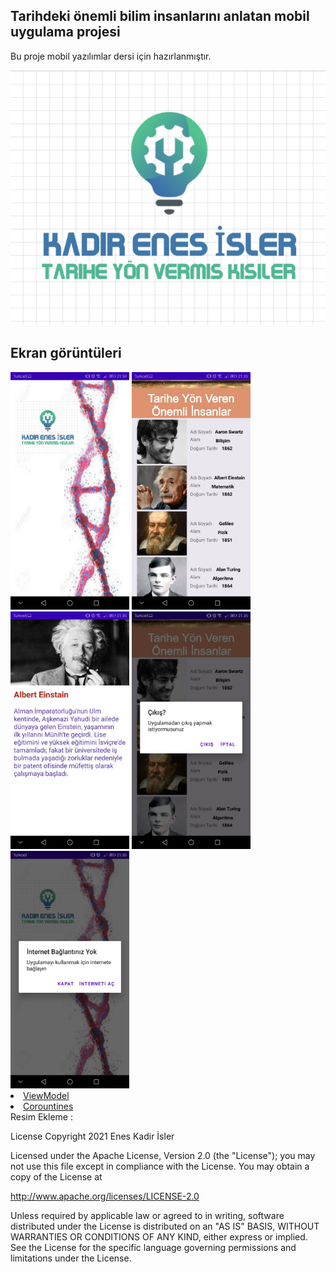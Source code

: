 
## Tarihdeki önemli bilim insanlarını anlatan mobil uygulama projesi ##

Bu proje mobil yazılımlar dersi için hazırlanmıştır.

<p align="center">
<img src="https://github.com/eneskadirisler/h5170062_Kadir_Enes_Isler_/blob/main/logo.PNG"/>
</p>

## Ekran görüntüleri ##
<img src="https://github.com/eneskadirisler/h5170062_Kadir_Enes_Isler_/blob/main/ekranlar/splash_ekrani.jpg" height="380"/>
<img src="https://github.com/eneskadirisler/h5170062_Kadir_Enes_Isler_/blob/main/ekranlar/liste_ekrani.jpg" height="380"/>
<img src="https://github.com/eneskadirisler/h5170062_Kadir_Enes_Isler_/blob/main/ekranlar/detay_ekrani.jpg" height="380"/>
<img src="https://github.com/eneskadirisler/h5170062_Kadir_Enes_Isler_/blob/main/ekranlar/cikis_dialog.jpg"  height="380"/>
<img src="https://github.com/eneskadirisler/h5170062_Kadir_Enes_Isler_/blob/main/ekranlar/internet_dialog.jpg" height="380"/>




<li><a href="https://developer.android.com/topic/libraries/architecture/viewmodel ">ViewModel</a></li>
<li><a href="https://developer.android.com/topic/libraries/architecture/coroutines" >Corountines</a></li>
 Resim Ekleme :
 
 
 
 
 License
Copyright 2021 Enes Kadir İsler

Licensed under the Apache License, Version 2.0 (the "License");
you may not use this file except in compliance with the License.
You may obtain a copy of the License at

   http://www.apache.org/licenses/LICENSE-2.0

Unless required by applicable law or agreed to in writing, software
distributed under the License is distributed on an "AS IS" BASIS,
WITHOUT WARRANTIES OR CONDITIONS OF ANY KIND, either express or implied.
See the License for the specific language governing permissions and
limitations under the License.
